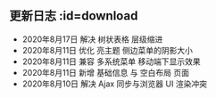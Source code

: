 ## 更新日志  :id=download 

- 2020年8月17日 解决 树状表格 层级缩进
- 2020年8月11日 优化 亮主题 侧边菜单的阴影大小
- 2020年8月11日 兼容 多系统菜单 移动端下显示效果
- 2020年8月11日 新增 基础信息 与 空白布局 页面
- 2020年8月10日 解决 Ajax 同步与浏览器 UI 渲染冲突